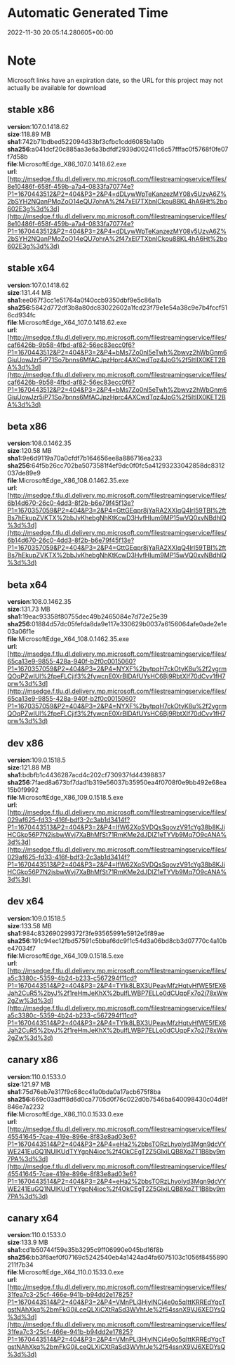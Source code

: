 # Automatic Generated Time
2022-11-30 20:05:14.280605+00:00

# Note
Microsoft links have an expiration date, so the URL for this project may not actually be available for download

## stable x86
**version**:107.0.1418.62  
**size**:118.89 MB  
**sha1**:742b71bdbed522094d33bf3cfbc1cdd6085b1a0b  
**sha256**:a041dcf20c885aa3e6a3bdfdf2939d002411c6c57fffac0f5768f0fe07f7d58b  
**file**:MicrosoftEdge_X86_107.0.1418.62.exe  
**url**:[http://msedge.f.tlu.dl.delivery.mp.microsoft.com/filestreamingservice/files/8e10486f-658f-459b-a7a4-0833fa70774e?P1=1670443512&P2=404&P3=2&P4=dDLywWpTeKanzezMY08v5UzvA6Z%2bSYH2NQanPMqZoO14eQU7ohrA%2f47xEl7TXbnlCkpu88KL4hA6Ht%2bo602E3g%3d%3d](http://msedge.f.tlu.dl.delivery.mp.microsoft.com/filestreamingservice/files/8e10486f-658f-459b-a7a4-0833fa70774e?P1=1670443512&P2=404&P3=2&P4=dDLywWpTeKanzezMY08v5UzvA6Z%2bSYH2NQanPMqZoO14eQU7ohrA%2f47xEl7TXbnlCkpu88KL4hA6Ht%2bo602E3g%3d%3d)  

## stable x64
**version**:107.0.1418.62  
**size**:131.44 MB  
**sha1**:ee067f3cc1e51764a0f40ccb9350dbf9e5c86a1b  
**sha256**:5842d772df3b8a80dc83022602a1fcd23f79e1e54a38c9e7b4fccf516cd934fc  
**file**:MicrosoftEdge_X64_107.0.1418.62.exe  
**url**:[http://msedge.f.tlu.dl.delivery.mp.microsoft.com/filestreamingservice/files/caf6426b-9b58-4fbd-af82-56ec83ecc0f6?P1=1670443512&P2=404&P3=2&P4=bMs7Zo0nl5eTwh%2bwvz2hWbGnm6GiuUowJzr5iP71So7bnns6MfACJpzHprc4AXCwdTqz4JpG%2f5ItlIX0KET2BA%3d%3d](http://msedge.f.tlu.dl.delivery.mp.microsoft.com/filestreamingservice/files/caf6426b-9b58-4fbd-af82-56ec83ecc0f6?P1=1670443512&P2=404&P3=2&P4=bMs7Zo0nl5eTwh%2bwvz2hWbGnm6GiuUowJzr5iP71So7bnns6MfACJpzHprc4AXCwdTqz4JpG%2f5ItlIX0KET2BA%3d%3d)  

## beta x86
**version**:108.0.1462.35  
**size**:120.58 MB  
**sha1**:9e6d9119a70a0cfdf7b164656ee8a886716ea233  
**sha256**:64f5b26cc702ba5073581f4ef9dc0f0fc5a41293233042858dc8312037de89e9  
**file**:MicrosoftEdge_X86_108.0.1462.35.exe  
**url**:[http://msedge.f.tlu.dl.delivery.mp.microsoft.com/filestreamingservice/files/6b14d670-26c0-4dd3-8f2b-b6e79f45f13e?P1=1670357059&P2=404&P3=2&P4=GttGEqpr8jYaRA2XXlqQ4lrl59TBI%2ftBs7hEkupZVKTX%2bbJvKhebgNhKtKcwD3HvfHIum9MP15wVQ0xvNBdhlQ%3d%3d](http://msedge.f.tlu.dl.delivery.mp.microsoft.com/filestreamingservice/files/6b14d670-26c0-4dd3-8f2b-b6e79f45f13e?P1=1670357059&P2=404&P3=2&P4=GttGEqpr8jYaRA2XXlqQ4lrl59TBI%2ftBs7hEkupZVKTX%2bbJvKhebgNhKtKcwD3HvfHIum9MP15wVQ0xvNBdhlQ%3d%3d)  

## beta x64
**version**:108.0.1462.35  
**size**:131.73 MB  
**sha1**:19eac93358f80755dec49b2465084e7d72e25e39  
**sha256**:01884d57dc05fefda8da9e117e330629b0037a6156064afe0ade2e1e03a06f1e  
**file**:MicrosoftEdge_X64_108.0.1462.35.exe  
**url**:[http://msedge.f.tlu.dl.delivery.mp.microsoft.com/filestreamingservice/files/65ca13e9-9855-428a-940f-b2f0c0015060?P1=1670357059&P2=404&P3=2&P4=NYXF%2bytpqH7ckOtyK8u%2f2ygrmQOqPZwIUl%2fpeFLCjif3%2fywcnE0XrBIDAfUYsHC6Bj9RbtXIf70dCvv1fH7prw%3d%3d](http://msedge.f.tlu.dl.delivery.mp.microsoft.com/filestreamingservice/files/65ca13e9-9855-428a-940f-b2f0c0015060?P1=1670357059&P2=404&P3=2&P4=NYXF%2bytpqH7ckOtyK8u%2f2ygrmQOqPZwIUl%2fpeFLCjif3%2fywcnE0XrBIDAfUYsHC6Bj9RbtXIf70dCvv1fH7prw%3d%3d)  

## dev x86
**version**:109.0.1518.5  
**size**:121.88 MB  
**sha1**:bdbfb1c4436287acd4c202cf730937fd44398837  
**sha256**:7faed8a673bf7dad1b319e56037b35950ea4f0708f0e9bb492e68ea15b0f9992  
**file**:MicrosoftEdge_X86_109.0.1518.5.exe  
**url**:[http://msedge.f.tlu.dl.delivery.mp.microsoft.com/filestreamingservice/files/029af625-fd33-416f-bdf3-2c3ab1d3414f?P1=1670443513&P2=404&P3=2&P4=IfW62XoSVDQsSqovzV91cYg38b8KJiHCGkp56P7N2jsbwWvj7XaBhMfSt71RmKMe2dJDlZ1eTYVb9Mq7O9cANA%3d%3d](http://msedge.f.tlu.dl.delivery.mp.microsoft.com/filestreamingservice/files/029af625-fd33-416f-bdf3-2c3ab1d3414f?P1=1670443513&P2=404&P3=2&P4=IfW62XoSVDQsSqovzV91cYg38b8KJiHCGkp56P7N2jsbwWvj7XaBhMfSt71RmKMe2dJDlZ1eTYVb9Mq7O9cANA%3d%3d)  

## dev x64
**version**:109.0.1518.5  
**size**:133.58 MB  
**sha1**:984c832690299372f3fe93565991e5912e5f89ae  
**sha256**:191c94ec12fbd57591c5bbaf6dc9f1c54d3a06bd8cb3d07770c4a10be47034f7  
**file**:MicrosoftEdge_X64_109.0.1518.5.exe  
**url**:[http://msedge.f.tlu.dl.delivery.mp.microsoft.com/filestreamingservice/files/a5c3380c-5359-4b24-b233-c567294f11cd?P1=1670443514&P2=404&P3=2&P4=TYlk8LBX3UPeavMfzHqtvHfWE5fEX6Jah2CuR5%2byJ%2f1reHmJeKhX%2bulfLWBP7ELLo0dCUqpFx7o2j78xWw2gZw%3d%3d](http://msedge.f.tlu.dl.delivery.mp.microsoft.com/filestreamingservice/files/a5c3380c-5359-4b24-b233-c567294f11cd?P1=1670443514&P2=404&P3=2&P4=TYlk8LBX3UPeavMfzHqtvHfWE5fEX6Jah2CuR5%2byJ%2f1reHmJeKhX%2bulfLWBP7ELLo0dCUqpFx7o2j78xWw2gZw%3d%3d)  

## canary x86
**version**:110.0.1533.0  
**size**:121.97 MB  
**sha1**:75d76eb7e317f9c68cc41a0bda0a17acb675f8ba  
**sha256**:669c03adff8d6d0ca7705d0f76c022d0b7546ba640098430c04d8f846e7a2232  
**file**:MicrosoftEdge_X86_110.0.1533.0.exe  
**url**:[http://msedge.f.tlu.dl.delivery.mp.microsoft.com/filestreamingservice/files/45541645-7cae-419e-896e-8f83e8ad03e6?P1=1670443514&P2=404&P3=2&P4=eHa2%2bbsTORzLhyoIyd3Mgn9dcVYWE241EuGQ1NUlKUdTYYgpN4ioc%2f4OkCEgT2Z5GlxiLQB8XqZT1B8bv9m7PA%3d%3d](http://msedge.f.tlu.dl.delivery.mp.microsoft.com/filestreamingservice/files/45541645-7cae-419e-896e-8f83e8ad03e6?P1=1670443514&P2=404&P3=2&P4=eHa2%2bbsTORzLhyoIyd3Mgn9dcVYWE241EuGQ1NUlKUdTYYgpN4ioc%2f4OkCEgT2Z5GlxiLQB8XqZT1B8bv9m7PA%3d%3d)  

## canary x64
**version**:110.0.1533.0  
**size**:133.9 MB  
**sha1**:cd1b50744f59e35b3295c9ff06990e045bd16f8b  
**sha256**:bb3f6aef0f07169c5242540eb4a1424ad4fa6075103c1056f8455890211f7b34  
**file**:MicrosoftEdge_X64_110.0.1533.0.exe  
**url**:[http://msedge.f.tlu.dl.delivery.mp.microsoft.com/filestreamingservice/files/31fea7c3-25cf-466e-941b-b94dd2e17825?P1=1670443514&P2=404&P3=2&P4=VMnPLi3HjylNCj4e0o5qIttKRREdYqcTgstNAhXkq%2bmFkG0jLceQLXiCXtRaSd3WVhtJe%2f54ssnX9VJ6XEDYsQ%3d%3d](http://msedge.f.tlu.dl.delivery.mp.microsoft.com/filestreamingservice/files/31fea7c3-25cf-466e-941b-b94dd2e17825?P1=1670443514&P2=404&P3=2&P4=VMnPLi3HjylNCj4e0o5qIttKRREdYqcTgstNAhXkq%2bmFkG0jLceQLXiCXtRaSd3WVhtJe%2f54ssnX9VJ6XEDYsQ%3d%3d)  

